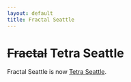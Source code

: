 ```yaml
---
layout: default
title: Fractal Seattle
---
```


# ~~Fractal~~ Tetra Seattle

Fractal Seattle is now [Tetra Seattle](https://tetracity.net/seattle).
